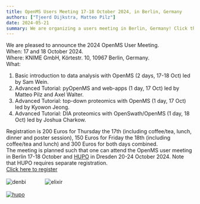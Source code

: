 ```yaml
---
title: OpenMS Users Meeting 17-18 October 2024, in Berlin, Germany
authors: ["Tjeerd Dijkstra, Matteo Pilz"]
date: 2024-05-21
summary: We are organizing a users meeting in Berlin, Germany! Click the header above for more information.
---
```


We are pleased to announce the 2024 OpenMS User Meeting.<br>
When:  17 and 18 October 2024.<br>
Where: KNIME GmbH, Körtestr. 10, 10967 Berlin, Germany.<br>
What:
1.	Basic introduction to data analysis with OpenMS (2 days, 17-18 Oct) led by Sam Wein.
2.	Advanced Tutorial: pyOpenMS and web-apps (1 day, 17 Oct) led by Matteo Pilz and Axel Walter.
3.	Advanced Tutorial: top-down proteomics with OpenMS (1 day, 17 Oct) led by Kyowon Jeong.
4.	Advanced Tutorial: DIA proteomics with OpenSwath/OpenMS (1 day, 18 Oct) led by Joshua Charkow.

Registration is 200 Euros for Thursday the 17th (including coffee/tea, lunch, dinner and poster session), 150 Euros for Friday the 18th (including coffee/tea and lunch) and 300 Euros for both days combined.<br>
The meeting is planned such that one can attend the OpenMS user meeting in Berlin 17-18 October and [HUPO](https://2024.hupo.org) in Dresden 20-24 October 2024. Note that HUPO requires separate registration.
<br>
[Click here to register](https://docs.google.com/forms/d/1hGBNNXHtxGyk6MO6EiKHNhbrPbklLhBnAqKwZ2O-ZuU)
<br><br>
![denbi](/images/logos/denbi.jpeg) &nbsp; &nbsp; &nbsp; &nbsp; &nbsp; &nbsp; ![elixir](/images/logos/Elixir.png)
<br><br>
[![hupo](/images/logos/HUPO-2024.jpg)](https://2024.hupo.org)
